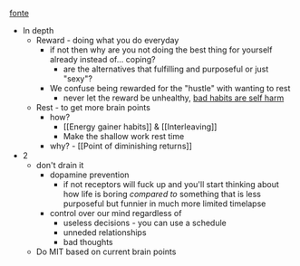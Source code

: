 [fonte](https://www.youtube.com/watch?v=dUUwFE7cGXc)
- In depth
	- Reward - doing what you do everyday
		- if not then why are you not doing the best thing for yourself already instead of... coping?
			- are the alternatives that fulfilling and purposeful or just "sexy"?
		- We confuse being rewarded for the "hustle" with wanting to rest
			- never let the reward be unhealthy, [bad habits are self harm](https://youtu.be/bsZq4OpnKZw?t=7385)
	- Rest - to get more brain points
		- how? 
			- [[Energy gainer habits]] & [[Interleaving]]
			- Make the shallow work rest time
		- why? - [[Point of diminishing returns]]
- 2
	- don't drain it
		- dopamine prevention
			- if not receptors will fuck up and you'll start thinking about how life is boring *compared to* something that is less purposeful but funnier in much more limited timelapse
		- control over our mind regardless of
			- useless decisions - you can use a schedule
			- unneded relationships
			- bad thoughts
	- Do MIT based on current brain points
